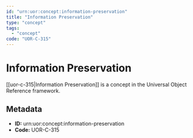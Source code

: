 ```yaml
---
id: "urn:uor:concept:information-preservation"
title: "Information Preservation"
type: "concept"
tags:
  - "concept"
code: "UOR-C-315"
---
```


# Information Preservation

[[uor-c-315|Information Preservation]] is a concept in the Universal Object Reference framework.

## Metadata

- **ID:** urn:uor:concept:information-preservation
- **Code:** UOR-C-315
